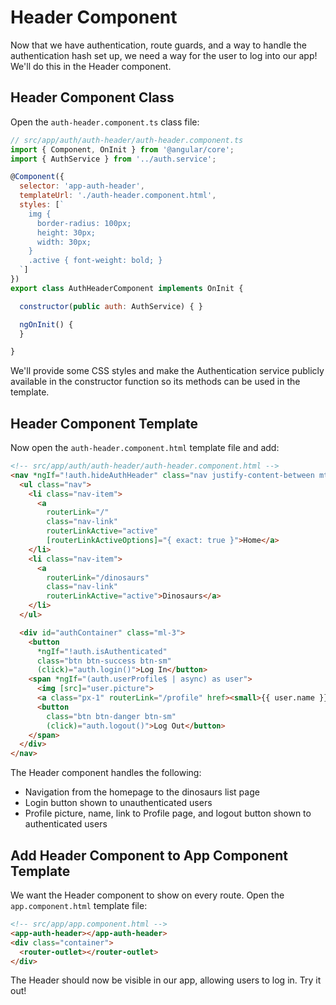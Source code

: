 # Header Component

Now that we have authentication, route guards, and a way to handle the authentication hash set up, we need a way for the user to log into our app! We'll do this in the Header component.

## Header Component Class

Open the `auth-header.component.ts` class file:

```js
// src/app/auth/auth-header/auth-header.component.ts
import { Component, OnInit } from '@angular/core';
import { AuthService } from '../auth.service';

@Component({
  selector: 'app-auth-header',
  templateUrl: './auth-header.component.html',
  styles: [`
    img {
      border-radius: 100px;
      height: 30px;
      width: 30px;
    }
    .active { font-weight: bold; }
  `]
})
export class AuthHeaderComponent implements OnInit {

  constructor(public auth: AuthService) { }

  ngOnInit() {
  }

}
```

We'll provide some CSS styles and make the Authentication service publicly available in the constructor function so its methods can be used in the template.

## Header Component Template

Now open the `auth-header.component.html` template file and add:

```html
<!-- src/app/auth/auth-header/auth-header.component.html -->
<nav *ngIf="!auth.hideAuthHeader" class="nav justify-content-between mt-2 mx-2 mb-3">
  <ul class="nav">
    <li class="nav-item">
      <a
        routerLink="/"
        class="nav-link"
        routerLinkActive="active"
        [routerLinkActiveOptions]="{ exact: true }">Home</a>
    </li>
    <li class="nav-item">
      <a
        routerLink="/dinosaurs"
        class="nav-link"
        routerLinkActive="active">Dinosaurs</a>
    </li>
  </ul>

  <div id="authContainer" class="ml-3">
    <button
      *ngIf="!auth.isAuthenticated"
      class="btn btn-success btn-sm"
      (click)="auth.login()">Log In</button>
    <span *ngIf="(auth.userProfile$ | async) as user">
      <img [src]="user.picture">
      <a class="px-1" routerLink="/profile" href><small>{{ user.name }}</small></a>
      <button
        class="btn btn-danger btn-sm"
        (click)="auth.logout()">Log Out</button>
    </span>
  </div>
</nav>
```

The Header component handles the following:

* Navigation from the homepage to the dinosaurs list page
* Login button shown to unauthenticated users
* Profile picture, name, link to Profile page, and logout button shown to authenticated users

## Add Header Component to App Component Template

We want the Header component to show on every route. Open the `app.component.html` template file:

```html
<!-- src/app/app.component.html -->
<app-auth-header></app-auth-header>
<div class="container">
  <router-outlet></router-outlet>
</div>
```

The Header should now be visible in our app, allowing users to log in. Try it out!

